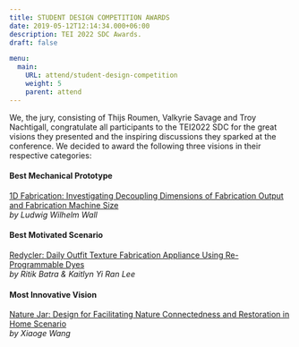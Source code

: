 ```yaml
---
title: STUDENT DESIGN COMPETITION AWARDS
date: 2019-05-12T12:14:34.000+06:00
description: TEI 2022 SDC Awards.
draft: false

menu:
  main:
    URL: attend/student-design-competition
    weight: 5
    parent: attend
---
```


We, the jury, consisting of Thijs Roumen, Valkyrie Savage and Troy Nachtigall, congratulate all participants to the TEI2022 SDC for the great visions they presented and the inspiring discussions they sparked at the conference. We decided to award the following three visions in their respective categories:

#### Best Mechanical Prototype
[1D Fabrication: Investigating Decoupling Dimensions of Fabrication Output and Fabrication Machine Size](https://dl.acm.org/doi/abs/10.1145/3490149.3502423)  
_by Ludwig Wilhelm Wall_

#### Best Motivated Scenario
[Redycler: Daily Outfit Texture Fabrication Appliance Using Re-Programmable Dyes](https://dl.acm.org/doi/10.1145/3490149.3502424)  
_by Ritik Batra & Kaitlyn Yi Ran Lee_

#### Most Innovative Vision
[Nature Jar: Design for Facilitating Nature Connectedness and Restoration in Home Scenario](https://dl.acm.org/doi/10.1145/3490149.3502426)  
_by Xiaoge Wang_
